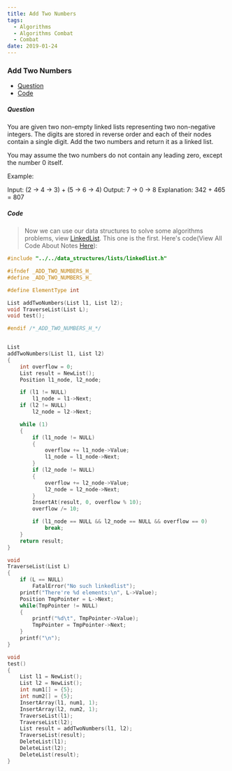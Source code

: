 ```yaml
---
title: Add Two Numbers
tags:
  - Algorithms
  - Algorithms Combat
  - Combat
date: 2019-01-24
---
```


### Add Two Numbers

- [Question](#Question)
- [Code](#Code)

##### Question

You are given two non-empty linked lists representing two non-negative integers. The digits are stored in reverse order and each of their nodes contain a single digit. Add the two numbers and return it as a linked list.

You may assume the two numbers do not contain any leading zero, except the number 0 itself.

Example:

Input: (2 -> 4 -> 3) + (5 -> 6 -> 4)
Output: 7 -> 0 -> 8
Explanation: 342 + 465 = 807

##### Code

> Now we can use our data structures to solve some algorithms problems, view [LinkedList](https://sherlockblaze.com/2019/01/21/computer_science/data_structures/LinkedList/). This one is the first. Here's code(View All Code About Notes [Here](https://github.com/sherlockblaze/all_knowledge_review)):

```c
#include "../../data_structures/lists/linkedlist.h"

#ifndef _ADD_TWO_NUMBERS_H_
#define _ADD_TWO_NUMBERS_H_

#define ElementType int

List addTwoNumbers(List l1, List l2);
void TraverseList(List L);
void test();

#endif /*_ADD_TWO_NUMBERS_H_*/


List
addTwoNumbers(List l1, List l2)
{
	int overflow = 0;
	List result = NewList();
	Position l1_node, l2_node;

	if (l1 != NULL)
		l1_node = l1->Next;
	if (l2 != NULL)
		l2_node = l2->Next;

	while (1)
	{
		if (l1_node != NULL)
		{
			overflow += l1_node->Value;
			l1_node = l1_node->Next;
		}
		if (l2_node != NULL)
		{
			overflow += l2_node->Value;
			l2_node = l2_node->Next;
		}
		InsertAt(result, 0, overflow % 10);
		overflow /= 10;

		if (l1_node == NULL && l2_node == NULL && overflow == 0)
			break;
	}
	return result;
}

void
TraverseList(List L)
{
	if (L == NULL)
		FatalError("No such linkedlist");
	printf("There're %d elements:\n", L->Value);
	Position TmpPointer = L->Next;
	while(TmpPointer != NULL)
	{
		printf("%d\t", TmpPointer->Value);
		TmpPointer = TmpPointer->Next;
	}
	printf("\n");
}

void
test()
{
	List l1 = NewList();
	List l2 = NewList();
	int num1[] = {5};
	int num2[] = {5};
	InsertArray(l1, num1, 1);
	InsertArray(l2, num2, 1);
	TraverseList(l1);
	TraverseList(l2);
	List result = addTwoNumbers(l1, l2);
	TraverseList(result);
	DeleteList(l1);
	DeleteList(l2);
	DeleteList(result);
}
```